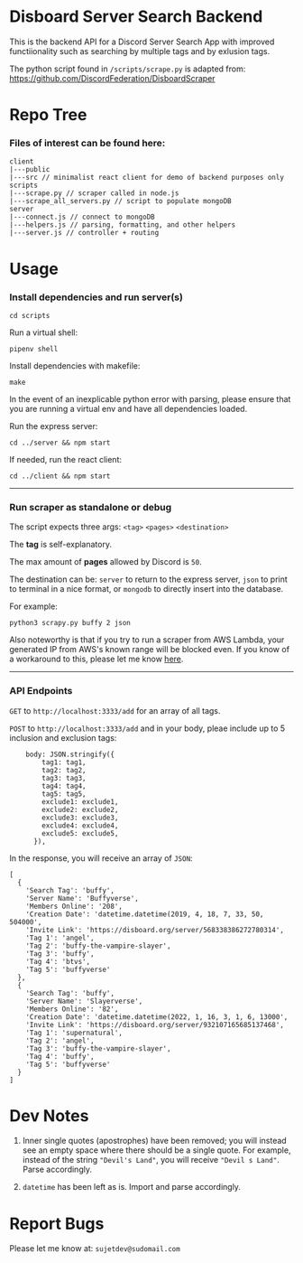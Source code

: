 # Disboard Server Search Backend

This is the backend API for a Discord Server Search App with improved functiionality such as searching by multiple tags and by exlusion tags.

The python script found in `/scripts/scrape.py` is adapted from: https://github.com/DiscordFederation/DisboardScraper


# Repo Tree

### Files of interest can be found here:

```lang-js
client 
|---public 
|---src // minimalist react client for demo of backend purposes only
scripts
|---scrape.py // scraper called in node.js
|---scrape_all_servers.py // script to populate mongoDB
server
|---connect.js // connect to mongoDB
|---helpers.js // parsing, formatting, and other helpers
|---server.js // controller + routing 

```


# Usage

### Install dependencies and run server(s)

`cd scripts`

Run a virtual shell:

`pipenv shell`

Install dependencies with makefile:

`make`

In the event of an inexplicable python error with parsing, please ensure that you are running a virtual env and have all dependencies loaded.

Run the express server:

`cd ../server && npm start`

If needed, run the react client:

`cd ../client && npm start`

---

### Run scraper as standalone or debug


The script expects three args: `<tag>` `<pages>` `<destination>`

The **tag** is self-explanatory. 

The max amount of **pages** allowed by Discord is `50`.

The destination can be: `server` to return to the express server, `json` to print to terminal in a nice format, or `mongodb` to directly insert into the database.

For example:


```
python3 scrapy.py buffy 2 json

```

Also noteworthy is that if you try to run a scraper from AWS Lambda, your generated IP from AWS's known range will be blocked even. If you know of a workaround to this, please let me know [here](https://stackoverflow.com/questions/72722566/aws-lambda-python-webscraping-unable-to-bypass-cloudfare-anti-bots-from-aws).

---

### API Endpoints

`GET` to `http://localhost:3333/add` for an array of all tags.

`POST` to `http://localhost:3333/add` and in your body, pleae include up to 5 inclusion and exclusion tags:

```lang-js
	body: JSON.stringify({
        tag1: tag1,
        tag2: tag2,
        tag3: tag3,
        tag4: tag4,
        tag5: tag5,
        exclude1: exclude1,
        exclude2: exclude2,
        exclude3: exclude3,
        exclude4: exclude4,
        exclude5: exclude5,
      }),
```

In the response, you will receive an array of `JSON`:

```lang-js
[
  {
    'Search Tag': 'buffy',
    'Server Name': 'Buffyverse',
    'Members Online': '208',
    'Creation Date': 'datetime.datetime(2019, 4, 18, 7, 33, 50, 504000',
    'Invite Link': 'https://disboard.org/server/568338386272780314',
    'Tag 1': 'angel',
    'Tag 2': 'buffy-the-vampire-slayer',
    'Tag 3': 'buffy',
    'Tag 4': 'btvs',
    'Tag 5': 'buffyverse'
  },
  {
    'Search Tag': 'buffy',
    'Server Name': 'Slayerverse',
    'Members Online': '82',
    'Creation Date': 'datetime.datetime(2022, 1, 16, 3, 1, 6, 13000',
    'Invite Link': 'https://disboard.org/server/932107165685137468',
    'Tag 1': 'supernatural',
    'Tag 2': 'angel',
    'Tag 3': 'buffy-the-vampire-slayer',
    'Tag 4': 'buffy',
    'Tag 5': 'buffyverse'
  }
]
```

# Dev Notes

1. Inner single quotes (apostrophes)  have been removed; you will instead see an empty space where there should be a single quote. For example, instead of the string `"Devil's Land"`, you will receive  `"Devil s Land"`. Parse accordingly.

2. `datetime` has been left as is. Import and parse accordingly.


# Report Bugs

Please let me know at: `sujetdev@sudomail.com`
